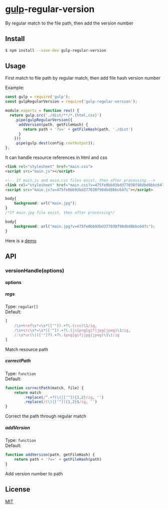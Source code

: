 [gulp](https://github.com/wearefractal/gulp)-regular-version
================

By regular match to the file path, then add the version number

## Install

```bash
$ npm install --save-dev gulp-regular-version
```

## Usage

First match to file path by regular match, 
then add file hash version number

Example:
```javascript
const gulp = require('gulp');
const gulpRegularVersion = require('gulp-regular-version');

module.exports = function rev() {
  return gulp.src('./dist/**/*.{html,css}')
    .pipe(gulpRegularVersion({
      addVersion(path, getFileHash) {
        return path + '?v=' + getFileHash(path, './dist')
      }
    }))
    .pipe(gulp.dest(config.rootOutput));
};
```

It can handle resource references in html and css

```html
<link rel="stylesheet" href="main.css">
<script src="main.js"></script>

<!-- If main.js and main.css files exist, then after processing -->
<link rel="stylesheet" href="main.css?v=475fe0bb93bd377038f98dbd8bbc647c">
<script src="main.js?v=475fe0bb93bd377038f98dbd8bbc647c"></script>
```

```css
body{
    background: url("main.jpg");
}
/*If main.jpg file exist, then after processing*/

body{
    background: url("main.jpg?v=475fe0bb93bd377038f98dbd8bbc647c");
}
```

Here is a [demo](https://github.com/yujingwyh/gulp-template)

## API

### versionHandle(options)

#### options

##### regs

Type: `regular[]`<br>
Default: 
```javascript
[
    /\s+href\s*=\s*(['"]).+?\.(css)\1/ig,
    /\s+src\s*=\s*(['"]).+?\.(js|png|gif|jpg|jpeg)\1/ig,
    /:\s*url\((['"]?).+?\.(png|gif|jpg|jpeg)\1\)/ig
]
```

Match resource path

##### correctPath

Type: `function`<br>
Default: 
```javascript
function correctPath(match, file) {
    return match
        .replace(/^.+?(\(|['"]){1,2}/ig, '')
        .replace(/(\)|['"]){1,2}$/ig, '')
}
```

Correct the path through regular match

##### addVersion

Type: `function`<br>
Default: 
```javascript
function addVersion(path, getFileHash) {
    return path + '?v=' + getFileHash(path)
}
```

Add version number to path

## License

[MIT](http://opensource.org/licenses/MIT)
